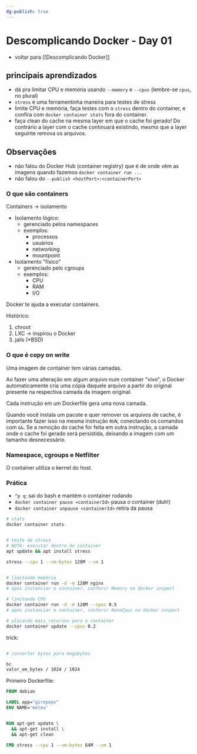 ```yaml
---
dg-publish: true
---
```

# Descomplicando Docker - Day 01

- voltar para [[Descomplicando Docker]]


## principais aprendizados

- dá pra limitar CPU e memória usando `--memory` e `--cpus` (lembre-se `cpus`, no plural)
- `stress` é uma ferramentinha maneira para testes de stress
- limite CPU e memória, faça testes com o `stress` dentro do container, e confira com `docker container stats` fora do container.
- faça clean do cache na mesma layer em que o cache foi gerado! Do contrário a layer com o cache continuará existindo, mesmo que a layer seguinte remova os arquivos.



## Observações

- não falou do Docker Hub (container registry) que é de onde vêm as imagens quando fazemos `docker container run ...`
- não falou do `--publish <hostPort>:<containerPort>`


### O que são containers

Containers -> isolamento

- Isolamento lógico:
    - gerenciado pelos namespaces
    - exemplos:
        - processos
        - usuários
        - networking
        - mountpoint
- Isolamento "físico"
    - gerenciado pelo cgroups
    - exemplos:
        - CPU
        - RAM
        - I/O

Docker te ajuda a executar containers.

Histórico:

1. chroot
2. LXC -> inspirou o Docker
3. jails (\*BSD)


### O que é copy on write

Uma imagem de container tem várias camadas.

Ao fazer uma alteração em algum arquivo num container "vivo", o Docker automaticamente cria uma cópia daquele arquivo a partir do original presente na respectiva camada da imagem original.

Cada instrução em um Dockerfile gera uma nova camada.

Quando você instala um pacote e quer remover os arquivos de cache, é importante fazer isso na mesma instrução `RUN`, conectando os comandos com `&&`. Se a remoção do cache for feita em outra instrução, a camada onde o cache foi gerado será persistida, deixando a imagem com um tamanho desnecessário.


### Namespace, cgroups e Netfilter

O container utiliza o kernel do host.


### Prática

- `^p q`:  sai do bash e mantém o container rodando
- `docker container pause <containerId>` pausa o container (duh!)
- `docker container unpause <containerId>` retira da pausa

```bash
# stats
docker container stats


# teste de stress
# NOTA: executar dentro do container
apt update && apt install stress

stress --cpu 1 --vm-bytes 128M --vm 1


# limitando memória
docker container run -d -m 128M nginx
# após instanciar o container, conferir Memory no docker inspect

# limitando CPU
docker container run -d -m 128M --cpus 0.5
# após instanciar o container, conferir NanoCpus no docker inspect

# alocando mais recursos para o container
docker container update --cpus 0.2

```


trick:
```bash

# converter bytes para megabytes

bc
valor_em_bytes / 1024 / 1024


```

Primeiro Dockerfile:

```Dockerfile
FROM debian

LABEL app="giropops"
ENV NAME='meleu'


RUN apt-get update \
  && apt-get install \
  && apt-get clean

CMD stress --cpu 1 --vm-bytes 64M --vm 1
```

